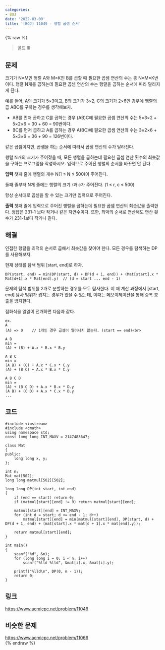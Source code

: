 ```yaml
---
categories:
- BOJ
date: '2022-03-09'
title: '[BOJ] 11049 - 행렬 곱셈 순서'
---
```


{% raw %}
> 골드 III<br>

## 문제
크기가 N×M인 행렬 A와 M×K인 B를 곱할 때 필요한 곱셈 연산의 수는 총 N×M×K번이다. 행렬 N개를 곱하는데 필요한 곱셈 연산의 수는 행렬을 곱하는 순서에 따라 달라지게 된다.

예를 들어, A의 크기가 5×3이고, B의 크기가 3×2, C의 크기가 2×6인 경우에 행렬의 곱 ABC를 구하는 경우를 생각해보자.

-   AB를 먼저 곱하고 C를 곱하는 경우 (AB)C에 필요한 곱셈 연산의 수는 5×3×2 + 5×2×6 = 30 + 60 = 90번이다.
-   BC를 먼저 곱하고 A를 곱하는 경우 A(BC)에 필요한 곱셈 연산의 수는 3×2×6 + 5×3×6 = 36 + 90 = 126번이다.

같은 곱셈이지만, 곱셈을 하는 순서에 따라서 곱셈 연산의 수가 달라진다.

행렬 N개의 크기가 주어졌을 때, 모든 행렬을 곱하는데 필요한 곱셈 연산 횟수의 최솟값을 구하는 프로그램을 작성하시오. 입력으로 주어진 행렬의 순서를 바꾸면 안 된다.

**입력**
첫째 줄에 행렬의 개수 N(1 ≤ N ≤ 500)이 주어진다.

둘째 줄부터 N개 줄에는 행렬의 크기 r과 c가 주어진다. (1 ≤ r, c ≤ 500)

항상 순서대로 곱셈을 할 수 있는 크기만 입력으로 주어진다.

**출력**
첫째 줄에 입력으로 주어진 행렬을 곱하는데 필요한 곱셈 연산의 최솟값을 출력한다. 정답은 231-1 보다 작거나 같은 자연수이다. 또한, 최악의 순서로 연산해도 연산 횟수가 231-1보다 작거나 같다.

##  해결
인접한 행렬을 최적의 순서로 곱해서 최솟값을 찾아야 한다. 모든 경우를 탐색하는 DP를 사용해보자.

현재 상태를 탐색 범위 [start, end]로 하자.
```
DP(start, end) = min(DP(start, d) + DP(d + 1, end)) + (Mat[start].x * Mat[d+1].x * Mat[end].y)  // (d = start ... end - 1)
```
문제의 탐색 범위를 2개로 분할하는 경우를 모두 탐사한다. 이 때 계산 과정에서 [start, end] 탐사 범위가 겹치는 경우가 있을 수 있는데, 이때는 메모이제이션을 통해 중복 호출을 방지한다.

점화식을 일일이 전개하면 다음과 같다.
```
ex.
A
(A) => 0	// 1개인 경우 곱셈이 일어나지 않는다. (start == end)<br>

A B
min = 
(A) + (B) + A.x * B.x * B.y

A B C
min = 
(A B) + (C) + A.x * C.x * C.y
(A) + (B C) + A.x * B.x * C.y

A B C D
min = 
(A) + (B C D) + A.x * B.x * D.y
(A B) + (C D) + A.x * C.x * D.y
...
```

## 코드
```
#include <iostream>
#include <cmath>
using namespace std;
const long long INT_MAXV = 2147483647;

class Mat
{
public:
	long long x, y;
};

int n;
Mat mat[502];
long long matmul[502][502];

long long DP(int start, int end)
{
	if (end == start) return 0;
	if (matmul[start][end] != 0) return matmul[start][end];

	matmul[start][end] = INT_MAXV;
	for (int d = start; d <= end - 1; d++)
		matmul[start][end] = min(matmul[start][end], DP(start, d) + DP(d + 1, end) + (mat[start].x * mat[d + 1].x * mat[end].y));

	return matmul[start][end];
}

int main()
{
	scanf("%d", &n);
	for (long long i = 0; i < n; i++)
		scanf("%lld %lld", &mat[i].x, &mat[i].y);
		
	printf("%lld\n", DP(0, n - 1));
	return 0;
}
```

## 링크
https://www.acmicpc.net/problem/11049<br>


## 비슷한 문제
https://www.acmicpc.net/problem/11066<br>
{% endraw %}